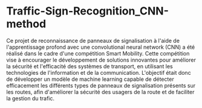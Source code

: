 # Traffic-Sign-Recognition_CNN-method
Ce projet de reconnaissance de panneaux de signalisation à l'aide de l'apprentissage profond 
avec une convolutional neural network (CNN) a été réalisé dans le cadre d'une compétition 
Smart Mobility. Cette compétition vise à encourager le développement de solutions innovantes 
pour améliorer la sécurité et l'efficacité des systèmes de transport, en utilisant les technologies 
de l'information et de la communication. L'objectif était donc de développer un modèle de 
machine learning capable de détecter efficacement les différents types de panneaux de 
signalisation présents sur les routes, afin d'améliorer la sécurité des usagers de la route et de 
faciliter la gestion du trafic.
